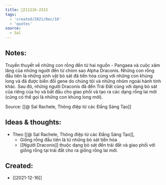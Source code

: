 ```yaml
---
title: 💬211216-2313
tags:
  - 'created/2021/Dec/16'
  - 'quotes'
source:
  - Sal
---
```


## Notes:
Truyền thuyết về những con rồng đến từ hai nguồn - Pangaea và cuộc xâm lăng của những người đến từ chòm sao Alpha Draconis. Những con rồng đầu tiên là những sinh vật bò sát đã tiến hóa cùng với những con khủng long và đã được biến đổi gene do chúng tôi và những nhóm ngoài hành tinh khác. Sau đó, những người Draconis đã đến Trái Đất cùng với dạng bò sát của riêng của họ và bắt đầu cho giao phối và tạo ra các dạng rồng lai mới (cũng có thể gọi là những con khủng long mới).

Source: [[@ Sal Rachele, Thông điệp từ các Đấng Sáng Tạo]]

## Ideas & thoughts:
- Theo [[@ Sal Rachele, Thông điệp từ các Đấng Sáng Tạo]],
	- Giống rồng đầu tiên là từ những bò sát tiến hóa
	- [[Người Draconis]] thuộc dạng bò sát đến trái đất và giao phối với giống rồng tại trái đất cho ra giống rồng lai mới.
## Created:
- [[2021-12-16]]
